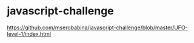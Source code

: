 # javascript-challenge

https://github.com/mserobabina/javascript-challenge/blob/master/UFO-level-1/index.html

